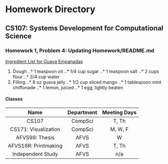 # Homework Directory
## CS107: Systems Development for Computational Science

### Homework 1, Problem 4: Updating Homework/README.md
[Ingredient List for Guava Empanadas](https://www.foodnetwork.com/recipes/guava-empanadas-empanadas-de-guava-recipe-2013055)
1. Dough
..* 1 teaspoon oil
..* 1/4 cup sugar
..* 1 teaspoon salt
..* 2 cups flour
..* 3/4 cup water
2. Filling
..* 8 oz guava jelly
..* 1/2 cup sliced mango
..* 1 tablespoon mint chiffonade
..* 1 lemon, juiced
..* 1 egg, lightly beaten

#### Classes

| Name      | Department  | Meeting Days |
| :--------------------: | :----------: | :----------: |
| CS107 | CompSci | T, Th |
| CS171: Visualization | CompSci | M, W, F |
| AFVS99: Thesis | AFVS | W |
| AFVS16R: Printmaking | AFVS | T, Th |
| Independent Study | AFVS | n/a |

